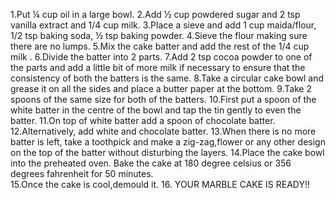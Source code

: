 1.Put ¼ cup oil in a large bowl.
2.Add ½ cup powdered sugar and 2 tsp vanilla extract and 1/4 cup milk.
3.Place a sieve and add 1 cup maida/flour, 1/2 tsp baking soda, ½ tsp baking powder.
4.Sieve the flour making sure there are no lumps.
5.Mix the cake batter and add the rest of the 1/4 cup milk .
6.Divide the batter into 2 parts.
7.Add 2 tsp cocoa powder to one of the parts and add a little bit of more milk if necessary to ensure that the consistency of both the batters is the same.
8.Take a circular cake bowl and grease it on all the sides and place a butter paper at the bottom.
9.Take 2 spoons of the same size for both of the batters.
10.First put a spoon of the white batter in the centre of the bowl and tap the tin gently to even the batter.
11.On top of white batter add a spoon of chocolate batter.
12.Alternatively, add white and chocolate batter.
13.When there is no more batter is left, take a toothpick and make a zig-zag,flower or any other design on the top of the batter without disturbing the layers.
14.Place the cake bowl into the preheated oven. Bake the cake at 180 degree celsius or 356 degrees fahrenheit for 50 minutes.  
15.Once the cake is cool,demould it.
16. YOUR MARBLE CAKE IS READY!!